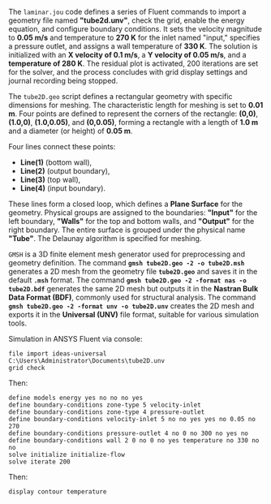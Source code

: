 The `laminar.jou` code defines a series of Fluent commands to import a geometry file named **"tube2d.unv"**, check the grid, enable the energy equation, and configure boundary conditions. It sets the velocity magnitude to **0.05 m/s** and temperature to **270 K** for the inlet named "input," specifies a pressure outlet, and assigns a wall temperature of **330 K**. The solution is initialized with an **X velocity of 0.1 m/s**, a **Y velocity of 0.05 m/s**, and a **temperature of 280 K**. The residual plot is activated, 200 iterations are set for the solver, and the process concludes with grid display settings and journal recording being stopped.


The `tube2D.geo` script defines a rectangular geometry with specific dimensions for meshing. The characteristic length for meshing is set to **0.01 m**. Four points are defined to represent the corners of the rectangle: **(0,0)**, **(1.0,0)**, **(1.0,0.05)**, and **(0,0.05)**, forming a rectangle with a length of **1.0 m** and a diameter (or height) of **0.05 m**. 

Four lines connect these points:  
- **Line(1)** (bottom wall),  
- **Line(2)** (output boundary),  
- **Line(3)** (top wall),  
- **Line(4)** (input boundary).

These lines form a closed loop, which defines a **Plane Surface** for the geometry. Physical groups are assigned to the boundaries: **"Input"** for the left boundary, **"Walls"** for the top and bottom walls, and **"Output"** for the right boundary. The entire surface is grouped under the physical name **"Tube"**. The Delaunay algorithm is specified for meshing.

`GMSH` is a 3D finite element mesh generator used for preprocessing and geometry definition. The command **`gmsh tube2D.geo -2 -o tube2D.msh`** generates a 2D mesh from the geometry file **`tube2D.geo`** and saves it in the default **`.msh`** format. The command **`gmsh tube2D.geo -2 -format nas -o tube2D.bdf`** generates the same 2D mesh but outputs it in the **Nastran Bulk Data Format (BDF)**, commonly used for structural analysis. The command **`gmsh tube2D.geo -2 -format unv -o tube2D.unv`** creates the 2D mesh and exports it in the **Universal (UNV)** file format, suitable for various simulation tools.

Simulation in ANSYS Fluent via console:
```
file import ideas-universal C:\Users\Administrator\Documents\tube2D.unv
grid check
```

Then:
```
define models energy yes no no no yes
define boundary-conditions zone-type 5 velocity-inlet
define boundary-conditions zone-type 4 pressure-outlet
define boundary-conditions velocity-inlet 5 no no yes yes no 0.05 no 270
define boundary-conditions pressure-outlet 4 no 0 no 300 no yes no
define boundary-conditions wall 2 0 no 0 no yes temperature no 330 no no
solve initialize initialize-flow
solve iterate 200
```

Then:
```
display contour temperature
```
